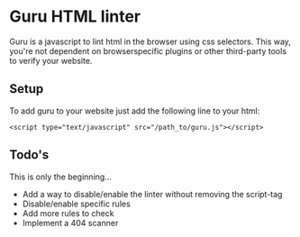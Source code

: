 # Guru HTML linter

Guru is a javascript to lint html in the browser using css selectors. This way, you're not dependent on browserspecific plugins or other third-party tools to verify your website.

## Setup

To add guru to your website just add the following line to your html:

    <script type="text/javascript" src="/path_to/guru.js"></script>

## Todo's

This is only the beginning...

- Add a way to disable/enable the linter without removing the script-tag
- Disable/enable specific rules
- Add more rules to check
- Implement a 404 scanner
